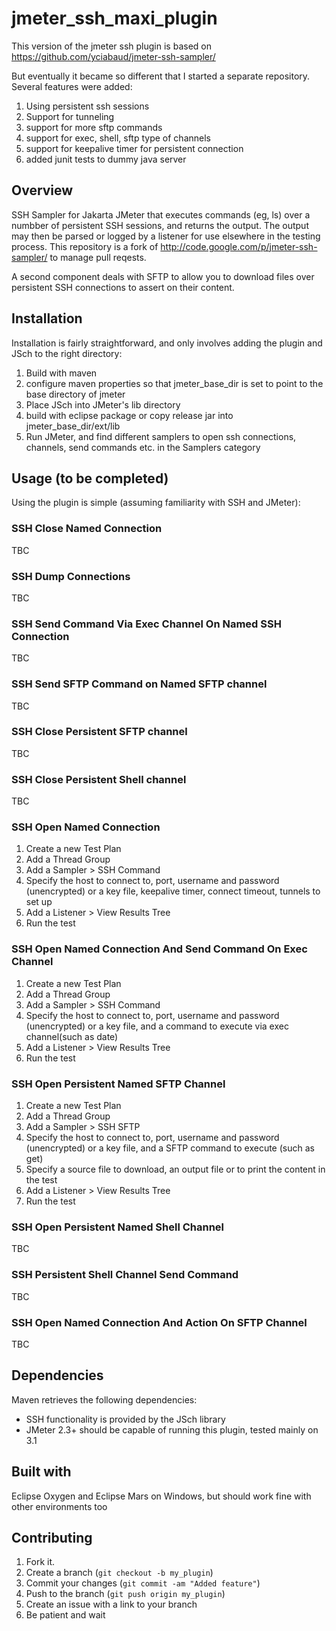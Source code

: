# jmeter_ssh_maxi_plugin 

This version of the jmeter ssh plugin is based on https://github.com/yciabaud/jmeter-ssh-sampler/

But eventually it became so different that I started a separate repository.
Several features were added:
1. Using persistent ssh sessions
2. Support for tunneling
3. support for more sftp commands
4. support for exec, shell, sftp type of channels
5. support for keepalive timer for persistent connection
6. added junit tests to dummy java server

Overview
------------

SSH Sampler for Jakarta JMeter that executes commands (eg, ls) over a numbber of persistent SSH sessions, and returns the output.
The output may then be parsed or logged by a listener for use elsewhere in the testing process.
This repository is a fork of http://code.google.com/p/jmeter-ssh-sampler/ to manage pull reqests.

A second component deals with SFTP to allow you to download files over persistent SSH connections to assert on their content.

Installation
------------

Installation is fairly straightforward, and only involves adding the plugin and JSch to the right directory:

1. Build with maven
2. configure maven properties so that jmeter_base_dir is set to point to the base directory of jmeter
3. Place JSch into JMeter's lib directory
4. build with eclipse package or copy release jar into jmeter_base_dir/ext/lib 
4. Run JMeter, and find different samplers to open ssh connections, channels, send commands etc. in the Samplers category

Usage (to be completed)
------------

Using the plugin is simple (assuming familiarity with SSH and JMeter):

### SSH Close Named Connection

TBC

### SSH Dump Connections

TBC

### SSH Send Command Via Exec Channel On Named SSH Connection

TBC

### SSH Send SFTP Command on Named SFTP channel

TBC

### SSH Close Persistent SFTP channel

TBC

### SSH Close Persistent Shell channel

TBC



### SSH Open Named Connection

1. Create a new Test Plan
2. Add a Thread Group
3. Add a Sampler > SSH Command
4. Specify the host to connect to, port, username and password (unencrypted) or a key file, keepalive timer, connect timeout, tunnels to set up 
5. Add a Listener > View Results Tree
6. Run the test

### SSH Open Named Connection And Send Command On Exec Channel

1. Create a new Test Plan
2. Add a Thread Group
3. Add a Sampler > SSH Command
4. Specify the host to connect to, port, username and password (unencrypted) or a key file, and a command to execute via exec channel(such as date)
5. Add a Listener > View Results Tree
6. Run the test


### SSH Open Persistent Named SFTP Channel

1. Create a new Test Plan
2. Add a Thread Group
3. Add a Sampler > SSH SFTP
4. Specify the host to connect to, port, username and password (unencrypted) or a key file, and a SFTP command to execute (such as get)
5. Specify a source file to download, an output file or to print the content in the test
5. Add a Listener > View Results Tree
6. Run the test

### SSH Open Persistent Named Shell Channel

TBC

### SSH Persistent Shell Channel Send Command

TBC

### SSH Open Named Connection And Action On SFTP Channel

TBC


Dependencies
------------

Maven retrieves the following dependencies:

* SSH functionality is provided by the JSch library
* JMeter 2.3+ should be capable of running this plugin, tested mainly on 3.1

Built with
-----------
Eclipse Oxygen and Eclipse Mars on Windows, but should work fine with other environments too

Contributing
------------

1. Fork it.
2. Create a branch (`git checkout -b my_plugin`)
3. Commit your changes (`git commit -am "Added feature"`)
4. Push to the branch (`git push origin my_plugin`)
5. Create an issue with a link to your branch
6. Be patient and wait
